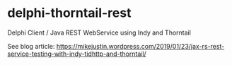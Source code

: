# delphi-thorntail-rest
Delphi Client / Java REST WebService using Indy and Thorntail

See blog article: https://mikejustin.wordpress.com/2019/01/23/jax-rs-rest-service-testing-with-indy-tidhttp-and-thorntail/

